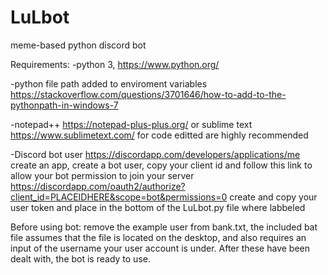 # LuLbot
meme-based python discord bot

Requirements:
-python 3, https://www.python.org/

-python file path added to enviroment variables https://stackoverflow.com/questions/3701646/how-to-add-to-the-pythonpath-in-windows-7

-notepad++ https://notepad-plus-plus.org/ or sublime text https://www.sublimetext.com/ for code editted are highly recommended

-Discord bot user https://discordapp.com/developers/applications/me
create an app, create a bot user, copy your client id and follow this link to allow your bot permission to join your server https://discordapp.com/oauth2/authorize?client_id=PLACEIDHERE&scope=bot&permissions=0
create and copy your user token and place in the bottom of the LuLbot.py file where labbeled

Before using bot: remove the example user from bank.txt, the included bat file assumes that the file is located on the desktop, and also requires an input of the username your user account is under. After these have been dealt with, the bot is ready to use.
